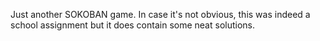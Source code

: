 Just another SOKOBAN game. In case it's not obvious, this was indeed a school assignment but it does contain some neat solutions.
